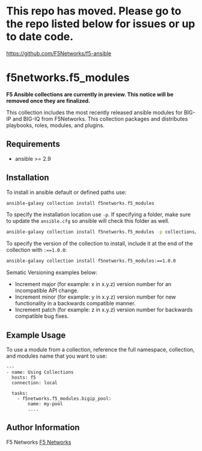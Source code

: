 # This repo has moved. Please go to the repo listed below for issues or up to date code. 
https://github.com/F5Networks/f5-ansible


# f5networks.f5_modules

**F5 Ansible collections are currently in preview. This notice will be removed once they are finalized.**

This collection includes the most recently released ansible modules for BIG-IP and BIG-IQ from F5Networks. This collection packages and distributes playbooks, roles, modules, and plugins.

## Requirements

 - ansible >= 2.9

## Installation

To install in ansible default or defined paths use:
```bash
ansible-galaxy collection install f5networks.f5_modules
```

To specify the installation location use `-p`. If specifying a folder, make sure to update the `ansible.cfg` so ansible will check this folder as well.
```bash
ansible-galaxy collection install f5networks.f5_modules -p collections/
```

To specify the version of the collection to install, include it at the end of the collection with `:==1.0.0`:
```bash
ansible-galaxy collection install f5networks.f5_modules:==1.0.0
```

Sematic Versioning examples below:
- Increment major (for example: x in x.y.z) version number for an incompatible API change.
- Increment minor (for example: y in x.y.z) version number for new functionality in a backwards compatible manner.
- Increment patch (for example: z in x.y.z) version number for backwards compatible bug fixes.

## Example Usage


To use a module from a collection, reference the full namespace, collection, and modules name that you want to use:

```
---
- name: Using Collections
  hosts: f5
  connection: local

  tasks:
    - f5networks.f5_modules.bigip_pool:
        name: my-pool
        ....

```

## Author Information

F5 Networks
[F5 Networks](http://www.f5.com)
